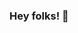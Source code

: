 ### Hey folks! 👋

<!--
**berryjen/berryjen** is a ✨ _special_ ✨ repository because its `README.md` (this file) appears on your GitHub profile.

Here are some ideas to get you started:

- 🔭 I’m currently working on ...travel API, a full-stack app that records & tracks places you've been, and makes future recommendations based on previous locations! Eventually this will be expanded to a social networking circle!
- 🌱 I’m currently learning ...ejs, prompt engineering, 
- 👯 I’m looking to collaborate on ...anything open sourced, potential guests on podcast
- 🤔 I’m looking for help with ...anythng & everything prograrmming & tech related
- 💬 Ask me about ...self learning/ taught, career transitioning, technology, travel, culinary experiences, outdoors, languagnes, 
- 📫 How to reach me: ...jennifer.cc.su@gmail.com
- 😄 Pronouns: ...
- ⚡ Fun fact: ...played piano for 8 years
-->
